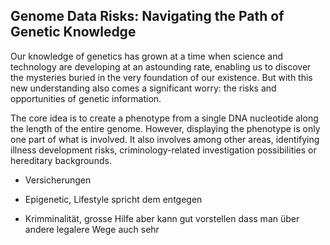 ## Genome Data Risks: Navigating the Path of Genetic Knowledge

Our knowledge of genetics has grown at a time when science and technology are developing at an astounding rate, 
enabling us to discover the mysteries buried in the very foundation of our existence. But with this new understanding 
also comes a significant worry: the risks and opportunities of genetic information.

The core idea is to create a phenotype from a single DNA nucleotide along the length of the entire genome. 
However, displaying the phenotype is only one part of what is involved. It also involves among other areas,
identifying illness development risks, criminology-related investigation possibilities or hereditary backgrounds. 

- Versicherungen 

- Epigenetic, Lifestyle spricht dem entgegen 
- Krimminalität, grosse Hilfe aber kann gut vorstellen dass man über andere legalere Wege auch sehr 
